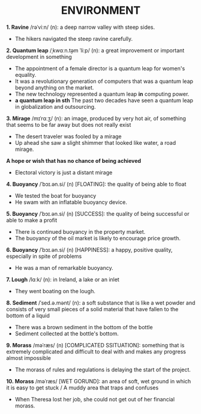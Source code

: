 <h1 align="center"><strong>ENVIRONMENT</strong></h1>

**1. Ravine** /rəˈviːn/ (n): a deep narrow valley with steep sides.

- The hikers navigated the steep ravine carefully.

**2. Quantum leap** /ˌkwɑːn.t̬əm ˈliːp/ (n): a great improvement or important development in something

- The appointment of a female director is a quantum leap for women's equality.
- It was a revolutionary generation of computers that was a quantum leap beyond anything on the market.
- The new technology represented a quantum leap **in** computing power.
- **a quantum leap in sth** The past two decades have seen a quantum leap in globalization and outsourcing.

**3. Mirage** /mɪˈrɑːʒ/ (n): an image, produced by very hot air, of something that seems to be far away but does not really exist
- The desert traveler was fooled by a mirage
- Up ahead she saw a slight shimmer that looked like water, a road mirage.


**A hope or wish that has no chance of being achieved**

- Electoral victory is just a distant mirage

**4. Buoyancy** /ˈbɔɪ.ən.si/ (n) [FLOATING]: the quality of being able to float

- We tested the boat for buoyancy
- He swam with an inflatable buoyancy device.

**5. Buoyancy** /ˈbɔɪ.ən.si/ (n) [SUCCESS]: the quality of being successful or able to make a profit

- There is continued buoyancy in the property market.
- The buoyancy of the oil market is likely to encourage price growth.

**6. Buoyancy** /ˈbɔɪ.ən.si/ (n) [HAPPINESS]: a happy, positive quality, especially in spite of problems

- He was a man of remarkable buoyancy.

**7. Lough** /lɑːk/ (n): in Ireland, a lake or an inlet

- They went boating on the lough.

**8. Sediment** /ˈsed.ə.mənt/ (n): a soft substance that is like a wet powder and consists of very small pieces of a solid material that have fallen to the bottom of a liquid
- There was a brown sediment in the bottom of the bottle
- Sediment collected at the bottle's bottom.

**9. Morass** /məˈræs/ (n) [COMPLICATED SSITUATION]: something that is extremely complicated and difficult to deal with and makes any progress almost impossible

- The morass of rules and regulations is delaying the start of the project.

**10. Morass** /məˈræs/ [WET GORUND]: an area of soft, wet ground in which it is easy to get stuck / A muddy area that traps and confuses

- When Theresa lost her job, she could not get out of her financial morass.